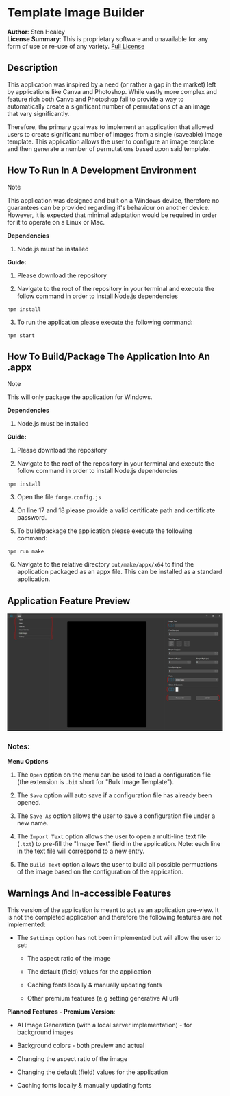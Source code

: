 # Template Image Builder

**Author**: Sten Healey\
**License Summary**: This is proprietary software and unavailable for any form of use or re-use of any variety. [Full License](LICENSE.txt)

## Description
This application was inspired by a need (or rather a gap in the market) left by applications like Canva and Photoshop. While vastly more complex and feature rich both Canva and Photoshop fail to provide a way to automatically create a significant number of permutations of a an image that vary significantly.

Therefore, the primary goal was to implement an application that allowed users to create significant number of images from a single (saveable) image template. This application allows the user to  configure an image template and then generate a number of permutations based upon said template.

## How To Run In A Development Environment
> [!NOTE]
> This application was designed and built on a Windows device, therefore no guarantees can be provided regarding it's behaviour on another device. However, it is expected that minimal adaptation would be required in order for it to operate on a Linux or Mac.

**Dependencies**

1. Node.js must be installed

**Guide:**

1. Please download the repository

2. Navigate to the root of the repository in your terminal and execute the follow command in order to install Node.js dependencies

```console
npm install
```

3. To run the application please execute the following command:

```console
npm start
```

## How To Build/Package The Application Into An .appx

> [!Note]
> This will only package the application for Windows.

**Dependencies**

1. Node.js must be installed

**Guide:**

1. Please download the repository

2. Navigate to the root of the repository in your terminal and execute the follow command in order to install Node.js dependencies

```console
npm install
```

3. Open the file `forge.config.js`

4. On line 17 and 18 please provide a valid certificate path and certificate password.

5. To build/package the application please execute the following command:

```console
npm run make
```

6. Navigate to the relative directory `out/make/appx/x64` to find the application packaged as an appx file. This can be installed as a standard application.


## Application Feature Preview

![Screenshot of Template Image Builder](docs/Application%20Layout.PNG)

### Notes:

**Menu Options**
1. The `Open` option on the menu can be used to load a configuration file (the extension is `.bit` short for "Bulk Image Template").

2. The `Save` option will auto save if a configuration file has already been opened.

3. The `Save As` option allows the user to save a configuration file under a new name.

4. The `Import Text` option allows the user to open a multi-line text file (`.txt`) to pre-fill the "Image Text" field in the application. Note: each line in the text file will correspond to a new entry.

5. The `Build Text` option allows the user to build all possible permuations of the image based on the configuration of the application.


## Warnings And In-accessible Features

This version of the application is meant to act as an application pre-view. It is not the completed application and therefore the following features are not implemented:

* The `Settings` option has not been implemented but will allow the user to set:
    
   * The aspect ratio of the image

   * The default (field) values for the application

   * Caching fonts locally & manually updating fonts

   * Other premium features (e.g setting generative AI url)

**Planned Features - Premium Version**:

* AI Image Generation (with a local server implementation) - for background images

* Background colors - both preview and actual

* Changing the aspect ratio of the image

* Changing the default (field) values for the application

* Caching fonts locally & manually updating fonts


